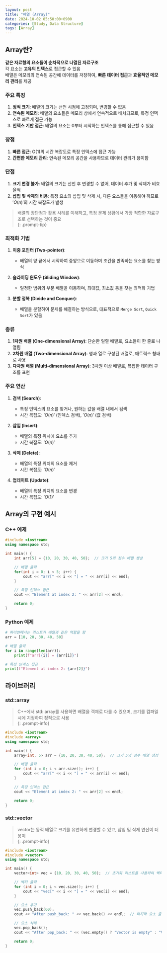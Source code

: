 ```yaml
---
layout: post
title: "배열 (Array)"
date: 2024-10-02 05:50:00+0900
categories: [Study, Data Structure]
tags: [Array]
---
```

## Array란?

**같은 자료형의 요소들이 순차적으로 나열된 자료구조**  
각 요소는 **고유의 인덱스**로 접근할 수 있음  
배열은 메모리의 연속된 공간에 데이터를 저장하여, **빠른 데이터 접근**과 **효율적인 메모리 관리**를 제공  

### 주요 특징
1. **정적 크기**: 배열의 크기는 선언 시점에 고정되며, 변경할 수 없음
2. **연속된 메모리**: 배열의 요소들은 메모리 상에서 연속적으로 배치되므로, 특정 인덱스로 빠르게 접근 가능
3. **인덱스 기반 접근**: 배열의 요소는 0부터 시작하는 인덱스를 통해 접근할 수 있음

### 장점
1. **빠른 접근**: O(1)의 시간 복잡도로 특정 인덱스에 접근 가능
2. **간편한 메모리 관리**: 연속된 메모리 공간을 사용하므로 데이터 관리가 용이함

### 단점
1. **크기 변경 불가**: 배열의 크기는 선언 후 변경할 수 없어, 데이터 추가 및 삭제가 비효율적
2. **삽입 및 삭제의 비용**: 특정 요소의 삽입 및 삭제 시, 다른 요소들을 이동해야 하므로 $'O(n)'$의 시간 복잡도가 발생


> 배열의 장단점과 활용 사례를 이해하고, 특정 문제 상황에서 가장 적합한 자료구조로 선택하는 것이 중요   
{: .prompt-tip}

### 최적화 기법
1. **이중 포인터 (Two-pointer)**:
    - 배열의 양 끝에서 시작하여 중앙으로 이동하며 조건을 만족하는 요소를 찾는 방식
  
2. **슬라이딩 윈도우 (Sliding Window)**:
    - 일정한 범위의 부분 배열을 이동하며, 최대값, 최소값 등을 찾는 최적화 기법

3. **분할 정복 (Divide and Conquer)**:
    - 배열을 분할하여 문제를 해결하는 방식으로, 대표적으로 `Merge Sort`, `Quick Sort`가 있음

### 종류
1. **1차원 배열 (One-dimensional Array)**: 단순한 일렬 배열로, 요소들이 한 줄로 나열됨
2. **2차원 배열 (Two-dimensional Array)**: 행과 열로 구성된 배열로, 매트릭스 형태로 사용
3. **다차원 배열 (Multi-dimensional Array)**: 3차원 이상 배열로, 복잡한 데이터 구조를 표현

### 주요 연산
1. **검색 (Search)**:
    - 특정 인덱스의 요소를 찾거나, 원하는 값을 배열 내에서 검색
    - 시간 복잡도: $'O(n)'$ (인덱스 검색), $'O(n)'$ (값 검색)
  
2. **삽입 (Insert)**:
    - 배열의 특정 위치에 요소를 추가
    - 시간 복잡도: $'O(n)'$

3. **삭제 (Delete)**:
    - 배열의 특정 위치의 요소를 제거
    - 시간 복잡도: $'O(n)'$

4. **업데이트 (Update)**:
    - 배열의 특정 위치의 요소를 변경
    - 시간 복잡도: $'O(1)'$

## Array의 구현 예시

### C++ 예제
```cpp
#include <iostream>
using namespace std;

int main() {
    int arr[5] = {10, 20, 30, 40, 50};  // 크기 5의 정수 배열 생성

    // 배열 출력
    for(int i = 0; i < 5; i++) {
        cout << "arr[" << i << "] = " << arr[i] << endl;
    }

    // 특정 인덱스 접근
    cout << "Element at index 2: " << arr[2] << endl;

    return 0;
}
```

### Python 예제
```python
# 파이썬에서는 리스트가 배열과 같은 역할을 함
arr = [10, 20, 30, 40, 50]

# 배열 출력
for i in range(len(arr)):
    print(f"arr[{i}] = {arr[i]}")

# 특정 인덱스 접근
print(f"Element at index 2: {arr[2]}")
```

## 라이브러리

### std::array
>C++에서 std::array를 사용하면 배열을 객체로 다룰 수 있으며, 크기를 컴파일 시에 지정하여 정적으로 사용  
{: .prompt-info}  

```cpp
#include <iostream>
#include <array>
using namespace std;

int main() {
    array<int, 5> arr = {10, 20, 30, 40, 50};  // 크기 5의 정수 배열 생성

    // 배열 출력
    for (int i = 0; i < arr.size(); i++) {
        cout << "arr[" << i << "] = " << arr[i] << endl;
    }

    // 특정 인덱스 접근
    cout << "Element at index 2: " << arr[2] << endl;

    return 0;
}
```

### std::vector
>vector는 동적 배열로 크기를 유연하게 변경할 수 있고, 삽입 및 삭제 연산이 더 용이  
{: .prompt-info}  

```cpp
#include <iostream>
#include <vector>
using namespace std;

int main() {
    vector<int> vec = {10, 20, 30, 40, 50};  // 초기화 리스트를 사용하여 벡터 생성

    // 벡터 출력
    for (int i = 0; i < vec.size(); i++) {
        cout << "vec[" << i << "] = " << vec[i] << endl;
    }

    // 요소 추가
    vec.push_back(60);
    cout << "After push_back: " << vec.back() << endl;  // 마지막 요소 출력

    // 요소 삭제
    vec.pop_back();
    cout << "After pop_back: " << (vec.empty() ? "Vector is empty" : "Vector is not empty") << endl;

    return 0;
}
```